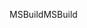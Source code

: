 <span data-ttu-id="53d8f-101">MSBuild</span><span class="sxs-lookup"><span data-stu-id="53d8f-101">MSBuild</span></span>